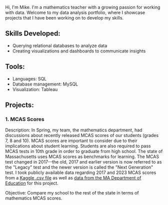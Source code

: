 Hi, I'm Mike. I'm a mathematics teacher with a growing passion for working with data. Welcome to my data analysis portfolio, where I showcase projects that I have been working on to develop my skills.

## Skills Developed:
- Querying relational databases to analyze data
- Creating visualizations and dashboards to communicate insights

## Tools:
- Languages: SQL
- Database management: MySQL
- Visualization: Tableau

## Projects:
### 1. MCAS Scores
Description: In Spring, my team, the mathematics department, had discussions about recently released MCAS scores of our students (grades 7, 8 and 10). MCAS scores are important to consider due to their implications about student learning. Students are also required to pass MCAS tests in 10th grade in order to graduate from high school. The state of Massachusetts uses MCAS scores as benchmarks for learning. The MCAS test changed in 2017--the old, 2017 and earlier version is now referred to as the "Legacy" test and the newer version is called the "Next Generation" test. I took publicly available data regarding 2017 and 2023 MCAS scores from a [Kaggle .csv file](https://www.kaggle.com/datasets/ndalziel/massachusetts-public-schools-data) as well as [data from the MA Department of Education](https://profiles.doe.mass.edu/staterc/?fyCode=2023) for this project. 

Objective: Compare my school to the rest of the state in terms of mathematics MCAS scores. 
